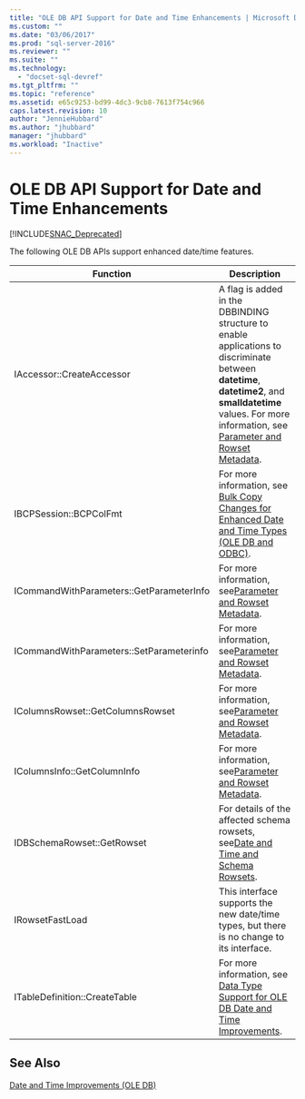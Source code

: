```yaml
---
title: "OLE DB API Support for Date and Time Enhancements | Microsoft Docs"
ms.custom: ""
ms.date: "03/06/2017"
ms.prod: "sql-server-2016"
ms.reviewer: ""
ms.suite: ""
ms.technology: 
  - "docset-sql-devref"
ms.tgt_pltfrm: ""
ms.topic: "reference"
ms.assetid: e65c9253-bd99-4dc3-9cb8-7613f754c966
caps.latest.revision: 10
author: "JennieHubbard"
ms.author: "jhubbard"
manager: "jhubbard"
ms.workload: "Inactive"
---
```

# OLE DB API Support for Date and Time Enhancements
[!INCLUDE[SNAC_Deprecated](../../includes/snac-deprecated.md)]

  The following OLE DB APIs support enhanced date/time features.  
  
|Function|Description|  
|--------------|-----------------|  
|IAccessor::CreateAccessor|A flag is added in the DBBINDING structure to enable applications to discriminate between **datetime**, **datetime2**, and **smalldatetime** values. For more information, see [Parameter and Rowset Metadata](../../relational-databases/native-client-ole-db-date-time/metadata-parameter-and-rowset.md).|  
|IBCPSession::BCPColFmt|For more information, see [Bulk Copy Changes for Enhanced Date and Time Types &#40;OLE DB and ODBC&#41;](../../relational-databases/native-client-odbc-date-time/bulk-copy-changes-for-enhanced-date-and-time-types-ole-db-and-odbc.md).|  
|ICommandWithParameters::GetParameterInfo|For more information, see[Parameter and Rowset Metadata](../../relational-databases/native-client-ole-db-date-time/metadata-parameter-and-rowset.md).|  
|ICommandWithParameters::SetParameterinfo|For more information, see[Parameter and Rowset Metadata](../../relational-databases/native-client-ole-db-date-time/metadata-parameter-and-rowset.md).|  
|IColumnsRowset::GetColumnsRowset|For more information, see[Parameter and Rowset Metadata](../../relational-databases/native-client-ole-db-date-time/metadata-parameter-and-rowset.md).|  
|IColumnsInfo::GetColumnInfo|For more information, see[Parameter and Rowset Metadata](../../relational-databases/native-client-ole-db-date-time/metadata-parameter-and-rowset.md).|  
|IDBSchemaRowset::GetRowset|For details of the affected schema rowsets, see[Date and Time and Schema Rowsets](../../relational-databases/native-client-ole-db-date-time/metadata-date-and-time-and-schema-rowsets.md).|  
|IRowsetFastLoad|This interface supports the new date/time types, but there is no change to its interface.|  
|ITableDefinition::CreateTable|For more information, see [Data Type Support for OLE DB Date and Time Improvements](../../relational-databases/native-client-ole-db-date-time/data-type-support-for-ole-db-date-and-time-improvements.md).|  
  
## See Also  
 [Date and Time Improvements &#40;OLE DB&#41;](../../relational-databases/native-client-ole-db-date-time/date-and-time-improvements-ole-db.md)  
  
  
